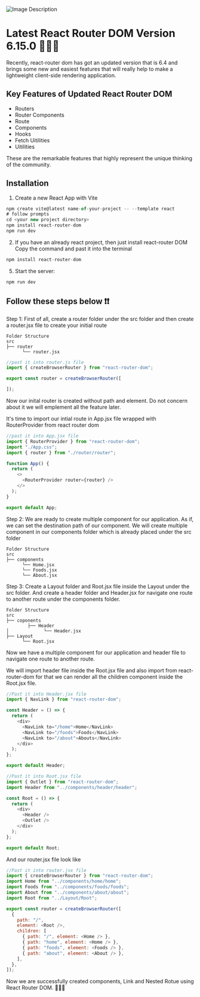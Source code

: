 
![Image Description](https://i.ibb.co/jvtTNxx/68747470733a2f2f692e6962622e636f2f33634b51707a6b2f312d75772d53417a6b6d612d4a4746662d302d476d762d5454.png)

# Latest React Router DOM Version 6.15.0 🚀🚀🚀
 
Recently, react-router dom has got an updated version that is 6.4 and brings some new and easiest features that will really help to make a lightweight client-side rendering application.



## Key Features of Updated React Router DOM
- Routers
- Router Components
- Route
- Components
- Hooks
- Fetch Uitilities
- Uitilities


These are the remarkable features that highly represent the unique thinking of the community.


## Installation
1. Create a new React App with Vite
```javascript
npm create vite@latest name-of-your-project -- --template react
# follow prompts
cd <your new project directory>
npm install react-router-dom
npm run dev
```
2. If you have an already react project, then just install react-router DOM
Copy the command and past it into the terminal
```javascript
npm install react-router-dom
```
5. Start the server: 
```javascript
npm run dev
```
## Follow these steps below ❗❗

Step 1: First of all, create a router folder under the src folder and then create a router.jsx file to create your initial route

```
Folder Structure
src
├── router
      └── router.jsx
```
```javascript
//past it into router.js file
import { createBrowserRouter } from "react-router-dom";

export const router = createBrowserRouter([

]);
```

Now our inital router is created without path and element. Do not concern about it we will emplement all the feature later.


It's time to import our intial route in App.jsx file wrapped with RouterProvider from react router dom

```javascript
//past it into App.jsx file
import { RouterProvider } from "react-router-dom";
import "./App.css";
import { router } from "./router/router";

function App() {
  return (
    <>
      <RouterProvider router={router} />
    </>
  );
}

export default App;
```

Step 2: We are ready to create multiple component for our application. As if, we can set the destination path of our component. We will create multiple component in our components folder which is already placed under the src folder

```
Folder Structure
src
├── components
      └── Home.jsx
      └── Foods.jsx
      └── About.jsx
```

Step 3: Create a Layout folder and Root.jsx file inside the Layout under the src folder. And create a header folder and Header.jsx for navigate one route to another route under the components folder.

```
Folder Structure
src
├── coponents
        ├── Header
│             └── Header.jsx
├── Layout
      └── Root.jsx
```

Now we have a multiple component for our application and header file to navigate one route to another route. 

We will import header file inside the Root.jsx file and also import <Outlet /> from react-router-dom for that we can render all the children component inside the Root.jsx file.

```javascript
//Past it into Header.jsx file
import { NavLink } from "react-router-dom";

const Header = () => {
  return (
    <div>
      <NavLink to="/home">Home</NavLink>
      <NavLink to="/foods">Foods</NavLink>
      <NavLink to="/about">Abouts</NavLink>
    </div>
  );
};

export default Header;

```

```javascript
//Past it into Root.jsx file
import { Outlet } from "react-router-dom";
import Header from "../components/header/header";

const Root = () => {
  return (
    <div>
      <Header />
      <Outlet />
    </div>
  );
};

export default Root;
```
And our router.jsx file look like

```javascript
//Past it into router.jsx file
import { createBrowserRouter } from "react-router-dom";
import Home from "../components/home/home";
import Foods from "../components/foods/foods";
import About from "../components/about/about";
import Root from "../Layout/Root";

export const router = createBrowserRouter([
  {
    path: "/",
    element: <Root />,
    children: [
      { path: "/", element: <Home /> },
      { path: "home", element: <Home /> },
      { path: "foods", element: <Foods /> },
      { path: "about", element: <About /> },
    ],
  },
]);

```

Now we are successfully created components, Link and Nested Rotue using React Router DOM. 👏👏👏

